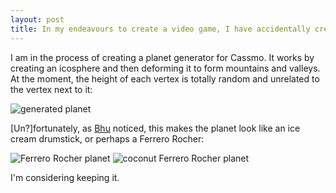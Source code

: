 ```yaml
---
layout: post
title: In my endeavours to create a video game, I have accidentally created a Ferrero Rocher generator.
---
```


I am in the process of creating a planet generator for Cassmo. It works by creating an icosphere and then deforming it to form mountains and valleys. At the moment, the height of each vertex is totally random and unrelated to the vertex next to it:

![generated planet](https://i.imgur.com/uO7VZZJ.png)

[Un?]fortunately, as [Bhu](https://www.facebook.com/bhumika.jejurkar?fref=ts) noticed, this makes the planet look like an ice cream drumstick, or perhaps a Ferrero Rocher:

![Ferrero Rocher planet](https://i.imgur.com/IAkqyrT.png "Ferrero Rocher planet")
![coconut Ferrero Rocher planet](https://i.imgur.com/Ij1ICUh.png "Coconut Ferrero Rocher planet")

I'm considering keeping it.
